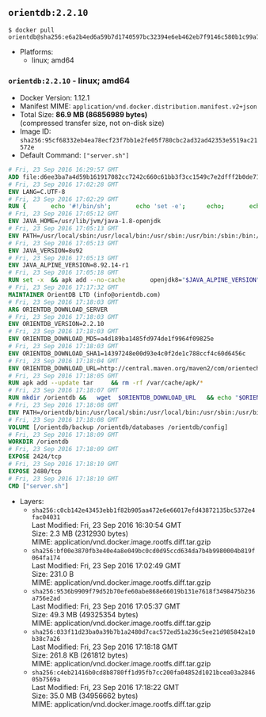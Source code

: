 ## `orientdb:2.2.10`

```console
$ docker pull orientdb@sha256:e6a2b4ed6a59b7d1740597bc32394e6eb462eb7f9146c580b1c99a7412a4745c
```

-	Platforms:
	-	linux; amd64

### `orientdb:2.2.10` - linux; amd64

-	Docker Version: 1.12.1
-	Manifest MIME: `application/vnd.docker.distribution.manifest.v2+json`
-	Total Size: **86.9 MB (86856989 bytes)**  
	(compressed transfer size, not on-disk size)
-	Image ID: `sha256:95cf68332eb4ea78ecf23f7bb1e2fe05f780cbc2ad32ad42353e5519ac21572e`
-	Default Command: `["server.sh"]`

```dockerfile
# Fri, 23 Sep 2016 16:29:57 GMT
ADD file:d6ee3ba7a4d59b161917082cc7242c660c61bb3f3cc1549c7e2dfff2b0de7104 in / 
# Fri, 23 Sep 2016 17:02:28 GMT
ENV LANG=C.UTF-8
# Fri, 23 Sep 2016 17:02:29 GMT
RUN { 		echo '#!/bin/sh'; 		echo 'set -e'; 		echo; 		echo 'dirname "$(dirname "$(readlink -f "$(which javac || which java)")")"'; 	} > /usr/local/bin/docker-java-home 	&& chmod +x /usr/local/bin/docker-java-home
# Fri, 23 Sep 2016 17:05:12 GMT
ENV JAVA_HOME=/usr/lib/jvm/java-1.8-openjdk
# Fri, 23 Sep 2016 17:05:13 GMT
ENV PATH=/usr/local/sbin:/usr/local/bin:/usr/sbin:/usr/bin:/sbin:/bin:/usr/lib/jvm/java-1.8-openjdk/jre/bin:/usr/lib/jvm/java-1.8-openjdk/bin
# Fri, 23 Sep 2016 17:05:13 GMT
ENV JAVA_VERSION=8u92
# Fri, 23 Sep 2016 17:05:13 GMT
ENV JAVA_ALPINE_VERSION=8.92.14-r1
# Fri, 23 Sep 2016 17:05:18 GMT
RUN set -x 	&& apk add --no-cache 		openjdk8="$JAVA_ALPINE_VERSION" 	&& [ "$JAVA_HOME" = "$(docker-java-home)" ]
# Fri, 23 Sep 2016 17:17:32 GMT
MAINTAINER OrientDB LTD (info@orientdb.com)
# Fri, 23 Sep 2016 17:18:03 GMT
ARG ORIENTDB_DOWNLOAD_SERVER
# Fri, 23 Sep 2016 17:18:03 GMT
ENV ORIENTDB_VERSION=2.2.10
# Fri, 23 Sep 2016 17:18:03 GMT
ENV ORIENTDB_DOWNLOAD_MD5=a4d189ba1485fd974de1f9964f09825e
# Fri, 23 Sep 2016 17:18:03 GMT
ENV ORIENTDB_DOWNLOAD_SHA1=14397248e00d93e4c0f2de1c788ccf4c60d6456c
# Fri, 23 Sep 2016 17:18:04 GMT
ENV ORIENTDB_DOWNLOAD_URL=http://central.maven.org/maven2/com/orientechnologies/orientdb-community/2.2.10/orientdb-community-2.2.10.tar.gz
# Fri, 23 Sep 2016 17:18:05 GMT
RUN apk add --update tar     && rm -rf /var/cache/apk/*
# Fri, 23 Sep 2016 17:18:07 GMT
RUN mkdir /orientdb &&   wget  $ORIENTDB_DOWNLOAD_URL   && echo "$ORIENTDB_DOWNLOAD_MD5 *orientdb-community-$ORIENTDB_VERSION.tar.gz" | md5sum -c -   && echo "$ORIENTDB_DOWNLOAD_SHA1 *orientdb-community-$ORIENTDB_VERSION.tar.gz" | sha1sum -c -   && tar -xvzf orientdb-community-$ORIENTDB_VERSION.tar.gz -C /orientdb --strip-components=1   && rm orientdb-community-$ORIENTDB_VERSION.tar.gz   && rm -rf /orientdb/databases/*
# Fri, 23 Sep 2016 17:18:08 GMT
ENV PATH=/orientdb/bin:/usr/local/sbin:/usr/local/bin:/usr/sbin:/usr/bin:/sbin:/bin:/usr/lib/jvm/java-1.8-openjdk/jre/bin:/usr/lib/jvm/java-1.8-openjdk/bin
# Fri, 23 Sep 2016 17:18:08 GMT
VOLUME [/orientdb/backup /orientdb/databases /orientdb/config]
# Fri, 23 Sep 2016 17:18:09 GMT
WORKDIR /orientdb
# Fri, 23 Sep 2016 17:18:09 GMT
EXPOSE 2424/tcp
# Fri, 23 Sep 2016 17:18:10 GMT
EXPOSE 2480/tcp
# Fri, 23 Sep 2016 17:18:10 GMT
CMD ["server.sh"]
```

-	Layers:
	-	`sha256:c0cb142e43453ebb1f82b905aa472e6e66017efd43872135bc5372e4fac04031`  
		Last Modified: Fri, 23 Sep 2016 16:30:54 GMT  
		Size: 2.3 MB (2312930 bytes)  
		MIME: application/vnd.docker.image.rootfs.diff.tar.gzip
	-	`sha256:bf00e3870fb3e40e4a8e049bc0cd0d95ccd634da7b4b9980004b819f064fa174`  
		Last Modified: Fri, 23 Sep 2016 17:02:49 GMT  
		Size: 231.0 B  
		MIME: application/vnd.docker.image.rootfs.diff.tar.gzip
	-	`sha256:9536b9909f79d52b70efe60abe868e66019b131e7618f3498475b236a756e2ad`  
		Last Modified: Fri, 23 Sep 2016 17:05:37 GMT  
		Size: 49.3 MB (49325354 bytes)  
		MIME: application/vnd.docker.image.rootfs.diff.tar.gzip
	-	`sha256:033f11d23ba0a39b7b1a2480d7cac572ed51a236c5ee21d985842a10b38c7a26`  
		Last Modified: Fri, 23 Sep 2016 17:18:18 GMT  
		Size: 261.8 KB (261812 bytes)  
		MIME: application/vnd.docker.image.rootfs.diff.tar.gzip
	-	`sha256:c4eb21416b0cd8b8780ff1d95fb7cc200fa04852d1021bcea03a284605b7569a`  
		Last Modified: Fri, 23 Sep 2016 17:18:22 GMT  
		Size: 35.0 MB (34956662 bytes)  
		MIME: application/vnd.docker.image.rootfs.diff.tar.gzip

